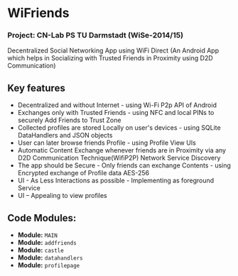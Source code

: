 WiFriends
=========
### Project: CN-Lab PS TU Darmstadt (WiSe-2014/15)



Decentralized Social Networking App using WiFi Direct
(An Android App which helps in Socializing with Trusted Friends in
Proximity using D2D Communication)

Key features 
------------
* Decentralized and without Internet - using Wi-Fi P2p API of Android
* Exchanges only with Trusted Friends - using NFC and local PINs to securely Add Friends to Trust Zone
* Collected profiles are stored Locally on user's devices - using SQLite DataHandlers and JSON objects
*  User can later browse friends Profile - using Profile View UIs
*  Automatic Content Exchange whenever friends are in Proximity via any D2D Communication Technique(WifiP2P) Network Service Discovery 
*  The app should be Secure - Only friends can exchange Contents  - using Encrypted exchange of Profile data AES-256 
*  UI - As Less Interactions as possible - Implementing as foreground Service
*  UI – Appealing to view profiles

Code Modules:
--------
* **Module:** `MAIN`  
* **Module:** `addfriends`
* **Module:** `castle`
* **Module:** `datahandlers`
* **Module:** `profilepage`

